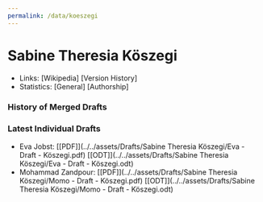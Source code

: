 ```yaml
---
permalink: /data/koeszegi
---
```


# Sabine Theresia Köszegi
- Links: [Wikipedia] [Version History]
- Statistics: [General] [Authorship]

### History of Merged Drafts

### Latest Individual Drafts
- Eva Jobst: [\[PDF\]](../../assets/Drafts/Sabine Theresia Köszegi/Eva - Draft - Köszegi.pdf) [\[ODT\]](../../assets/Drafts/Sabine Theresia Köszegi/Eva - Draft - Köszegi.odt)
- Mohammad Zandpour: [\[PDF\]](../../assets/Drafts/Sabine Theresia Köszegi/Momo - Draft - Köszegi.pdf) [\[ODT\]](../../assets/Drafts/Sabine Theresia Köszegi/Momo - Draft - Köszegi.odt)

